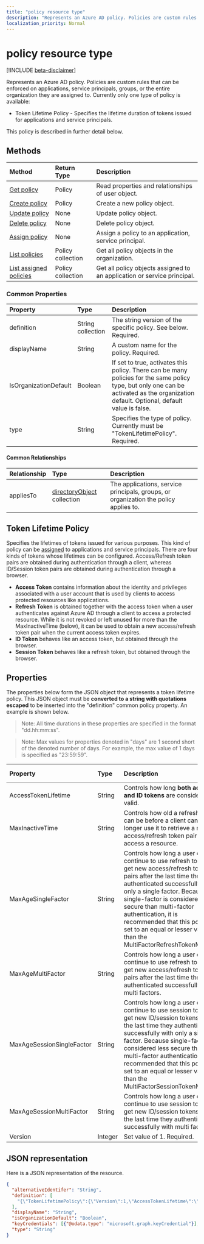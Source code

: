 ```yaml
---
title: "policy resource type"
description: "Represents an Azure AD policy. Policies are custom rules that can be enforced on applications, service principals, groups, or the entire organization they are assigned to. Currently only one type of policy is available:"
localization_priority: Normal
---
```


# policy resource type

[!INCLUDE [beta-disclaimer](../../includes/beta-disclaimer.md)]

Represents an Azure AD policy. Policies are custom rules that can be enforced on applications, service principals, groups, or the entire organization they are assigned to. Currently only one type of policy is available:

- Token Lifetime Policy - Specifies the lifetime duration of tokens issued for applications and service principals.

This policy is described in further detail below.

## Methods
| Method       | Return Type  |Description|
|:---------------|:--------|:----------|
| [Get policy](../api/policy-get.md) |Policy|Read properties and relationships of user object.|
|[Create policy](../api/policy-post.md)|Policy|Create a new policy object.|
|[Update policy](../api/policy-update.md)|None|Update policy object.|
|[Delete policy](../api/policy-delete.md)|None|Delete policy object.|
|[Assign policy](../api/policy-assign.md)|None|Assign a policy to an application, service principal.|
|[List policies](../api/policy-list.md)|Policy collection|Get all policy objects in the organization.|
|[List assigned policies](../api/policy-list-assigned.md)|Policy collection|Get all policy objects assigned to an application or service principal.|

### Common Properties
| Property	   | Type	|Description|
|:---------------|:--------|:----------|
|definition|String collection|The string version of the specific policy. See below. Required.|
|displayName|String|A custom name for the policy. Required.|
|IsOrganizationDefault|Boolean|If set to true, activates this policy. There can be many policies for the same policy type, but only one can be activated as the organization default. Optional, default value is false.|
|type|String|Specifies the type of policy. Currently must be "TokenLifetimePolicy". Required.|

#### Common Relationships
|Relationship|Type|Description|
|:-------------|:-----------|:-----------|
|appliesTo|[directoryObject](../resources/directoryobject.md) collection|The applications, service principals, groups, or organization the policy applies to.|

## Token Lifetime Policy
Specifies the lifetimes of tokens issued for various purposes. This kind of policy can be [assigned](../api/policy-assign.md) to applications and service principals. There are four kinds of tokens whose lifetimes can be configured. Access/Refresh token pairs are obtained during authentication through a client, whereas ID/Session token pairs are obtained during authentication through a browser.

- **Access Token** contains information about the identity and privileges associated with a user account that is used by clients to access protected resources like applications.
- **Refresh Token** is obtained together with the access token when a user authenticates against Azure AD through a client to access a protected resource. While it is not revoked or left unused for more than the MaxInactiveTime (below), it can be used to obtain a new access/refresh token pair when the current access token expires.
- **ID Token** behaves like an access token, but obtained through the browser.
- **Session Token** behaves like a refresh token, but obtained through the browser.

## Properties
The properties below form the JSON object that represents a token lifetime policy. This JSON object must be **converted to a string with quotations escaped** to be inserted into the "definition" common policy property. An example is shown below.

>Note: All time durations in these properties are specified in the format "dd.hh:mm:ss".

>Note: Max values for properties denoted in "days" are 1 second short of the denoted number of days. For example, the max value of 1 days is specified as "23:59:59".

| Property	   | Type	|Description| Min Value | Max Value | Default Value|
|:---------------|:--------|:----------|:--------|:--------|:----|
|AccessTokenLifetime|String|Controls how long **both access and ID tokens** are considered valid.|10 minutes|1 day|1 hour|
|MaxInactiveTime|String|Controls how old a refresh token can be before a client can no longer use it to retrieve a new access/refresh token pair to access a resource.|10 minutes|90 days|14 days|
|MaxAgeSingleFactor|String|Controls how long a user can continue to use refresh tokens to get new access/refresh token pairs after the last time they authenticated successfully with only a single factor. Because single-factor is considered less secure than multi-factor authentication, it is recommended that this policy is set to an equal or lesser value than the MultiFactorRefreshTokenMaxAge.|10 minutes|until-revoked|365 days or until-revoked|
|MaxAgeMultiFactor|String|Controls how long a user can continue to use refresh tokens to get new access/refresh token pairs after the last time they authenticated successfully with multi factors.|10 minutes|until-revoked|365 days or until-revoked|
|MaxAgeSessionSingleFactor|String|Controls how long a user can continue to use session tokens to get new ID/session tokens after the last time they authenticated successfully with only a single factor. Because single-factor is considered less secure than multi-factor authentication, it is recommended that this policy is set to an equal or lesser value than the MultiFactorSessionTokenMaxAge|10 minutes|until-revoked|365 or until-revoked|
|MaxAgeSessionMultiFactor|String|Controls how long a user can continue to use session tokens to get new ID/session tokens after the last time they authenticated successfully with multi factors.|10 minutes|until-revoked|365 or until-revoked|
|Version|Integer|Set value of 1. Required.|None|None|None|

## JSON representation
Here is a JSON representation of the resource.

<!--{
  "blockType": "resource",
  "@odata.type": "microsoft.graph.policy"
}-->
```json
{
  "alternativeIdentifer": "String",
  "definition": [
    "{\"TokenLifetimePolicy\":{\"Version\":1,\"AccessTokenLifetime\":\"8:00:00\",\"MaxInactiveTime\":\"20:00:00\",}}"
  ],
  "displayName": "String",
  "isOrganizationDefault": "Boolean",
  "keyCredentials": [{"@odata.type": "microsoft.graph.keyCredential"}],
  "type": "String"
}
```
<!--
{
  "type": "#page.annotation",
  "suppressions": [
    "Error: /api-reference/beta/resources/policy.md:\r\n      Exception processing links.\r\n    System.ArgumentException: Link Definition was null. Link text: !INCLUDE [beta-disclaimer](../../includes/beta-disclaimer.md)\r\n      at ApiDoctor.Validation.DocFile.get_LinkDestinations()\r\n      at ApiDoctor.Validation.DocSet.ValidateLinks(Boolean includeWarnings, String[] relativePathForFiles, IssueLogger issues, Boolean requireFilenameCaseMatch, Boolean printOrphanedFiles)"
  ]
}
-->
